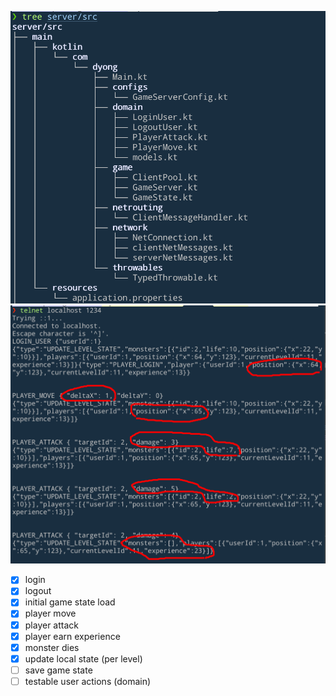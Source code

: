 
![](./resources/filetree1.png)
![](./resources/img.png)

- [x] login
- [x] logout
- [x] initial game state load
- [x] player move
- [x] player attack
- [x] player earn experience
- [x] monster dies
- [x] update local state (per level)
- [ ] save game state
- [ ] testable user actions (domain)